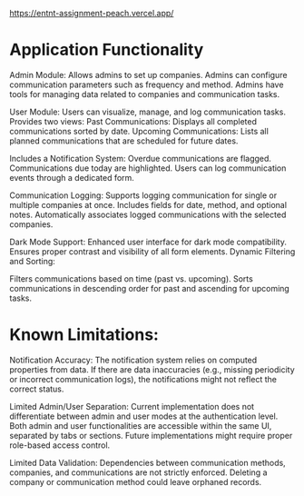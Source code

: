 
https://entnt-assignment-peach.vercel.app/


# Application Functionality


Admin Module: Allows admins to set up companies. Admins can configure communication parameters such as frequency and method. Admins have tools for managing data related to companies and communication tasks.

User Module: Users can visualize, manage, and log communication tasks. Provides two views: Past Communications: Displays all completed communications sorted by date. Upcoming Communications: Lists all planned communications that are scheduled for future dates.

Includes a Notification System: Overdue communications are flagged. Communications due today are highlighted. Users can log communication events through a dedicated form.

Communication Logging: Supports logging communication for single or multiple companies at once. Includes fields for date, method, and optional notes. Automatically associates logged communications with the selected companies.

Dark Mode Support: Enhanced user interface for dark mode compatibility. Ensures proper contrast and visibility of all form elements. Dynamic Filtering and Sorting:

Filters communications based on time (past vs. upcoming). Sorts communications in descending order for past and ascending for upcoming tasks.

# Known Limitations:


Notification Accuracy: The notification system relies on computed properties from data. If there are data inaccuracies (e.g., missing periodicity or incorrect communication logs), the notifications might not reflect the correct status.

Limited Admin/User Separation: Current implementation does not differentiate between admin and user modes at the authentication level. Both admin and user functionalities are accessible within the same UI, separated by tabs or sections. Future implementations might require proper role-based access control.

Limited Data Validation: Dependencies between communication methods, companies, and communications are not strictly enforced. Deleting a company or communication method could leave orphaned records.
